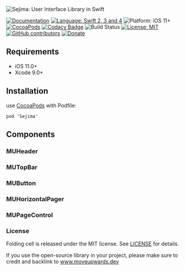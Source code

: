 ![Sejima: User Interface Library in Swift](https://raw.githubusercontent.com/MoveUpwards/Sejima/master/banner.png)

[![Documentation](https://img.shields.io/badge/Read_the-Docs-67ad5c.svg)](https://moveupwards.github.io/Sejima/)
[![Language: Swift 2, 3 and 4](https://img.shields.io/badge/language-swift%204-f48041.svg?style=flat)](https://developer.apple.com/swift)
![Platform: iOS 11+](https://img.shields.io/badge/platform-iOS-blue.svg?style=flat)
[![CocoaPods](https://img.shields.io/cocoapods/v/Sejima.svg)](http://cocoapods.org/pods/Sejima)
[![Codacy Badge](https://api.codacy.com/project/badge/Grade/c366453a6bc247bd847c4ad33f2cf37c)](https://app.codacy.com/app/MoveUpwardsDev/Sejima?utm_source=github.com&utm_medium=referral&utm_content=MoveUpwards/Sejima&utm_campaign=Badge_Grade_Settings)
![Build Status](https://app.bitrise.io/app/527234c879c3952a.svg?token=RCLpb4OfkyZcufMQ7bVCTQ)
[![License: MIT](http://img.shields.io/badge/license-MIT-lightgrey.svg?style=flat)](https://github.com/MoveUpwards/Sejima/blob/master/LICENSE)
[![GitHub contributors](https://img.shields.io/github/contributors/MoveUpwards/Sejima.svg)](https://github.com/MoveUpwards/Sejima/graphs/contributors)
[![Donate](https://img.shields.io/badge/Donate-PayPal-blue.svg)](https://paypal.me/moveupwards)

## Requirements

- iOS 11.0+
- Xcode 9.0+

## Installation

use [CocoaPods](https://cocoapods.org) with Podfile:
```shell
pod 'Sejima'
```

## Components

### MUHeader

### MUTopBar

### MUButton

### MUHorizontalPager

### MUPageControl

### License

Folding cell is released under the MIT license.
See [LICENSE](./LICENSE) for details.

If you use the open-source library in your project, please make sure to credit and backlink to www.moveupwards.dev
